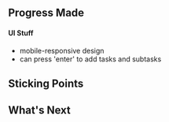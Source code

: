 ## Progress Made
#### UI Stuff
- mobile-responsive design
- can press 'enter' to add tasks and subtasks

## Sticking Points


## What's Next
